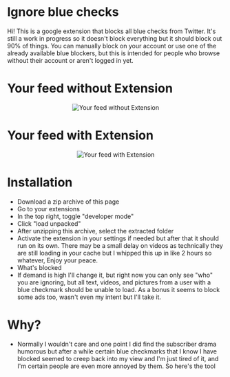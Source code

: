 # Ignore blue checks


Hi! This is a google extension that blocks all blue checks from Twitter. It's still a work in progress so it doesn't block everything but it should block out 90% of things. You can manually block on your account or use one of the already available blue blockers, but this is intended for people who browse without their account or aren't logged in yet.

# Your feed without Extension
<p align="center">
  <img src="https://user-images.githubusercontent.com/44739551/235334809-0f171b82-4bc2-4263-826a-45630c3b8632.png" alt="Your feed without Extension" />
</p>

# Your feed with Extension
<p align="center">
  <img src="https://user-images.githubusercontent.com/44739551/235334811-e56511e1-5e08-4d42-b7b2-31cf7cf7804f.png" alt="Your feed with Extension" />
</p>

# Installation
* Download a zip archive of this page
* Go to your extensions
* In the top right, toggle "developer mode"
* Click "load unpacked"
* After unzipping this archive, select the extracted folder
* Activate the extension in your settings if needed but after that it should run on its own. There may be a small delay on videos as technically they are still loading in your cache but I whipped this up in like 2 hours so whatever, Enjoy your peace.
* What's blocked
* If demand is high I'll change it, but right now you can only see "who" you are ignoring, but all text, videos, and pictures from a user with a blue checkmark should be unable to load. As a bonus it seems to block some ads too, wasn't even my intent but I'll take it.

# Why?
* Normally I wouldn't care and one point I did find the subscriber drama humorous but after a while certain blue checkmarks that I know I have blocked seemed to creep back into my view and I'm just tired of it, and I'm certain people are even more annoyed by them. So here's the tool
